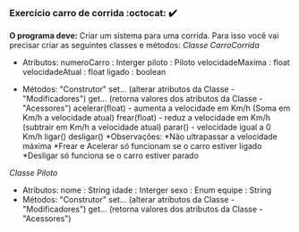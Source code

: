 ### Exercício carro de corrida :octocat: :heavy_check_mark:

**O programa deve:**
Criar um sistema para uma corrida. Para isso você vai precisar criar as seguintes classes e métodos:
*Classe CarroCorrida*

- Atributos:
numeroCarro : Interger
piloto : Piloto
velocidadeMaxima : float
velocidadeAtual : float
ligado : boolean

- Métodos:
"Construtor"
set... (alterar atributos da Classe - "Modificadores")
get... (retorna valores dos atributos da Classe - "Acessores")
acelerar(float) - aumenta a velocidade em Km/h (Soma em Km/h a velocidade atual)
frear(float) - reduz a velocidade em Km/h (subtrair em Km/h a velocidade atual)
parar() - velocidade igual a 0 Km/h
ligar()
desligar()
*Observações: *Não ultrapassar a velocidade máxima *Frear e Acelerar só funcionam se o carro estiver ligado *Desligar só funciona se o carro estiver parado

*Classe Piloto*

- Atributos:
nome : String
idade : Interger
sexo : Enum
equipe : String
- Métodos:
"Construtor"
set... (alterar atributos da Classe - "Modificadores")
get... (retorna valores dos atributos da Classe - "Acessores")
